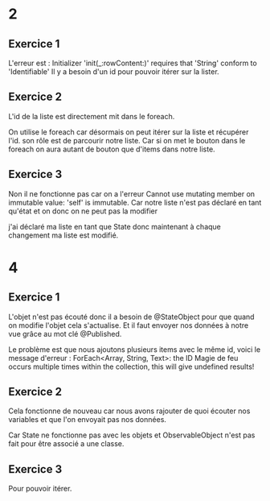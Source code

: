 # 2
## Exercice 1 

L'erreur est : Initializer 'init(_:rowContent:)' requires that 'String' conform to 'Identifiable'
Il y a besoin d'un id pour pouvoir itérer sur la lister.

## Exercice 2

L'id de la liste est directement mit dans le foreach.

On utilise le foreach car désormais on peut itérer sur la liste et récupérer l'id.
son rôle est de parcourir notre liste.
Car si on met le bouton dans le foreach on aura autant de bouton que d'items dans notre liste.

## Exercice 3

Non il ne fonctionne pas car on a l'erreur Cannot use mutating member on immutable value: 'self' is immutable. Car notre liste n'est pas déclaré en tant qu'état et on donc on ne peut pas la modifier

j'ai déclaré ma liste en tant que State donc maintenant à chaque changement ma liste est modifié.

# 4

## Exercice 1 

L'objet n'est pas écouté donc il a besoin de @StateObject pour que quand on modifie l'objet cela s'actualise.
Et il faut envoyer nos données à notre vue grâce au mot clé @Published.

Le problème est que nous ajoutons plusieurs items avec le même id, voici le message d'erreur : 
ForEach<Array<String>, String, Text>: the ID Magie de feu occurs multiple times within the collection, this will give undefined results!

## Exercice 2

Cela fonctionne de nouveau car nous avons  rajouter de quoi écouter nos variables et que l'on envoyait pas nos données.

Car State ne fonctionne pas avec les objets et ObservableObject n'est pas fait pour être associé a une classe.

## Exercice 3

Pour pouvoir itérer.

